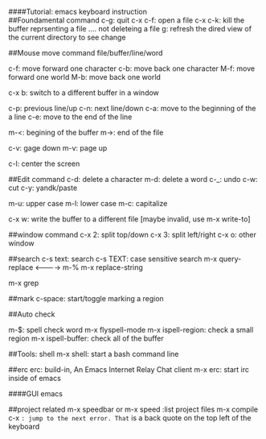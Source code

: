 ####Tutorial: emacs keyboard instruction  
##Foundamental command
c-g: quit
c-x c-f: open a file
c-x c-k: kill the buffer reprsenting a file .... not deleteing a file
g: refresh the dired view of the current directory to see change


##Mouse move command file/buffer/line/word

c-f: move forward one character
c-b: move back one character
M-f: move forward one world
M-b: move back one world

c-x b: switch to a different buffer in a window

c-p: previous line/up
c-n: next line/down
c-a: move to the beginning of the a line
c-e: move to the end of the line

m-<: begining of the buffer
m->: end of the file

c-v: gage down
m-v: page up

c-l: center the screen

##Edit command
c-d: delete a character
m-d: delete a word
c-_: undo
c-w: cut
c-y: yandk/paste

m-u: upper case
m-l: lower case
m-c: capitalize

c-x w: write the buffer to a different file [maybe invalid, use m-x write-to]

##window command
c-x 2: split top/down
c-x 3: split left/right
c-x o: other window

##search
c-s text: search
c-s TEXT: case sensitive search
m-x query-replace <----> m-%
m-x replace-string

m-x grep <enter>

##mark
c-space: start/toggle marking a region

##Auto check

m-$: spell check word
m-x flyspell-mode
m-x ispell-region: check a small region
m-x ispell-buffer: check all of the buffer

##Tools: shell
m-x shell: start a bash command line

##erc
erc: build-in, An Emacs Internet Relay Chat client
m-x erc: start irc inside of emacs

####GUI emacs

##project related
m-x speedbar <enter> or m-x speed <tab> <enter> :list project files
m-x compile
c-x ` : jump to the next error. That ` is a back quote on the top left of the keyboard


